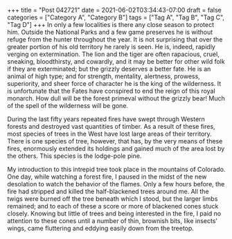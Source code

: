 +++
title = "Post 042721"
date = 2021-06-02T03:34:43-07:00
draft = false
categories = ["Category A", "Category B"]
tags = ["Tag A", "Tag B", "Tag C", "Tag D"]
+++
In only a few localities is there any close season to protect him. Outside the National Parks and a few game preserves he is without refuge from the hunter throughout the year. It is not surprising that over the greater portion of his old territory he rarely is seen. He is, indeed, rapidly verging on extermination. The lion and the tiger are often rapacious, cruel, sneaking, bloodthirsty, and cowardly, and it may be better for other wild folk if they are exterminated; but the grizzly deserves a better fate. He is an animal of high type; and for strength, mentality, alertness, prowess, superiority, and sheer force of character he is the king of the wilderness. It is unfortunate that the Fates have conspired to end the reign of this royal monarch. How dull will be the forest primeval without the grizzly bear! Much of the spell of the wilderness will be gone.

During the last fifty years repeated fires have swept through Western forests and destroyed vast quantities of timber. As a result of these fires, most species of trees in the West have lost large areas of their territory. There is one species of tree, however, that has, by the very means of these fires, enormously extended its holdings and gained much of the area lost by the others. This species is the lodge-pole pine.

My introduction to this intrepid tree took place in the mountains of Colorado. One day, while watching a forest fire, I paused in the midst of the new desolation to watch the behavior of the flames. Only a few hours before, the fire had stripped and killed the half-blackened trees around me. All the twigs were burned off the tree beneath which I stood, but the larger limbs remained; and to each of these a score or more of blackened cones stuck closely. Knowing but little of trees and being interested in the fire, I paid no attention to these cones until a number of thin, brownish bits, like insects' wings, came fluttering and eddying easily down from the treetop.
